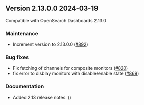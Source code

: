 ## Version 2.13.0.0 2024-03-19
Compatible with OpenSearch Dashboards 2.13.0

### Maintenance
* Increment version to 2.13.0.0 ([#892](https://github.com/opensearch-project/alerting-dashboards-plugin/pull/892))

### Bug fixes
* Fix fetching of channels for composite monitors ([#820](https://github.com/opensearch-project/alerting-dashboards-plugin/pull/820))
* fix error to disblay monitors with disable/enable state ([#869](https://github.com/opensearch-project/alerting-dashboards-plugin/pull/869))

### Documentation
* Added 2.13 release notes. ([]())